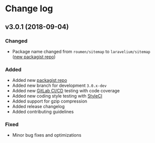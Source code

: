 # Change log


## v3.0.1 (2018-09-04)

### Changed

- Package name changed from ``roumen/sitemap`` to ``laravelium/sitemap`` ([new packagist repo](https://packagist.org/packages/laravelium/sitemap))


### Added

- Added new [packagist repo](https://packagist.org/packages/laravelium/sitemap)
- Added new branch for development ``3.0.x-dev``
- Added new [GitLab CI/CD](https://docs.gitlab.com/ee/ci/) testing with code coverage
- Added new coding style testing with [StyleCI](https://gitlab.styleci.io/repos/8085174)
- Added support for gzip compression
- Added release changelog
- Added contributing guidelines

### Fixed

- Minor bug fixes and optimizations
